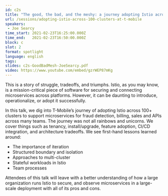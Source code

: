 ```yaml
---
id: c2s
title: "The good, the bad, and the meshy: a journey adopting Istio across 100 clusters at T-Mobile"
url: /sessions/adopting-istio-across-100-clusters-at-t-mobile
speakers:
 - Joe Searcy
time_start: 2021-02-23T16:25:00.000Z
time_end:   2021-02-23T16:50:00.000Z
block: c
slot: 2
format: spotlight 
language: english
tags:
slides: c2s-GoodBadMesh-JoeSearcy.pdf
video: https://www.youtube.com/embed/gzrWEP87mKg
---
```


This is a story of struggle, tradeoffs, and triumphs. Istio, as you may know, is a mission-critical piece of software for securing and connecting microservices across platforms. However, it can be daunting to introduce, operationalize, or adopt it successfully. 

In this talk, we dig into T-Mobile’s journey of adopting Istio across 100+ clusters to support microservices for fraud detection, billing, sales and APIs across many teams. The journey was not all rainbows and unicorns. We cover things such as tenancy, install/upgrade, feature adoption, CI/CD integration, and architecture tradeoffs. We see first-hand lessons learned around:

* The importance of iteration
* Structured boundary and isolation 
* Approaches to multi-cluster
* Stateful workloads in Istio
* Team processes

Attendees of this talk will leave with a better understanding of how a large organization runs Istio to secure, and observe microservices in a large-scale deployment with all of its pros and cons.

